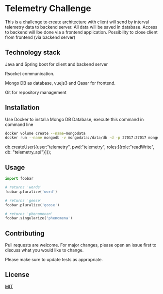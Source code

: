 # Telemetry Challenge

This is a challenge to create architecture with client will send by interval telemetry data to backend server. All data will be saved in database.
Access to backend will lbe done via a frontend application.
Possibility to close client from frontend (via backend server)
## Technology stack

Java and Spring boot for client and backend server

Rsocket communication. 

Mongo DB as database, vuejs3 and Qasar for frontend. 

Git for repository management
## Installation

Use Docker to installa Mongo DB Database, execute this command in command line

```bash
docker volume create --name=mongodata
docker run --name mongodb -v mongodata:/data/db -d -p 27017:27017 mongo
```
db.createUser({user:"telemetry", pwd:"telemetry", roles:[{role:"readWrite", db: "telemetry_api"}]});



## Usage

```python
import foobar

# returns 'words'
foobar.pluralize('word')

# returns 'geese'
foobar.pluralize('goose')

# returns 'phenomenon'
foobar.singularize('phenomena')
```

## Contributing
Pull requests are welcome. For major changes, please open an issue first to discuss what you would like to change.

Please make sure to update tests as appropriate.

## License
[MIT](https://choosealicense.com/licenses/mit/)